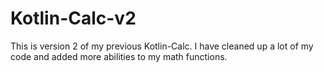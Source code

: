 # Kotlin-Calc-v2
This is version 2 of my previous Kotlin-Calc. I have cleaned up a lot of my code and added more abilities to my math functions.
